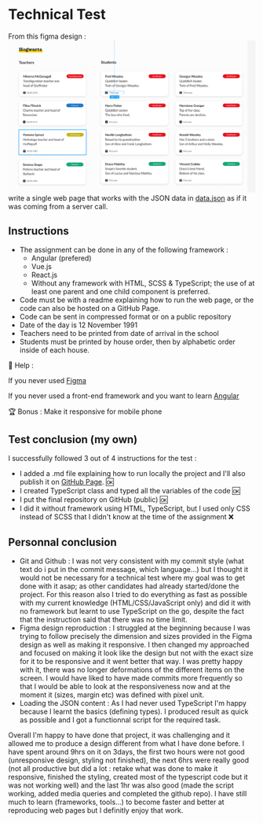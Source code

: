 # Technical Test
From this figma design : ![figma design](image.png) write a single web page that works with the JSON data in [data.json](data.json) as if it was coming from a server call.

## Instructions
- The assignment can be done in any of the following framework :
    - Angular (prefered)
    - Vue.js
    - React.js
    - Without any framework with HTML, SCSS & TypeScript; the use of at least one parent and one child component is preferred.
-  Code must be with a readme explaining how to run the web page, or the code can also be hosted on a GitHub Page. 
- Code can be sent in compressed format or on a public repository
- Date of the day is 12 November 1991
- Teachers need to be printed from date of arrival in the school
- Students must be printed by house order, then by alphabetic order inside of each house.

🎁 Help :

If you never used [Figma](https://www.figma.com/fr/best-practices/tips-on-developer-handoff/#an-overview-of-figma-for-developers)

If you never used a front-end framework and you want to learn [Angular](https://angular.io/tutorial/tour-of-heroes)

🏆 Bonus :
Make it responsive for mobile phone

## Test conclusion (my own)
I successfully followed 3 out of 4 instructions for the test : 
- I added a .md file explaining how to run locally the project and I'll also publish it on [GitHub Page](https://jibe7.github.io/2024-Test-Technique/). 🆗 
- I created TypeScript class and typed all the variables of the code 🆗
- I put the final repository on GitHub (public) 🆗
- I did it without framework using HTML, TypeScript, but I used only CSS instead of SCSS that I didn't know at the time of the assignment ❌

## Personnal conclusion
- Git and Github : I was not very consistent with my commit style (what text do i put in the commit message, which language...) but I thought it would not be necessary for a technical test where my goal was to get done with it asap; as other candidates had already started/done the project. For this reason also I tried to do everything as fast as possible with my current knowledge (HTML/CSS/JavaScript only) and did it with no framework but learnt to use TypeScript on the go, despite the fact that the instruction said that there was no time limit.
- Figma design reproduction : I struggled at the beginning because I was trying to follow precisely the dimension and sizes provided in the Figma design as well as making it responsive. I then changed my approached and focused on making it look like the design but not with the exact size for it to be responsive and it went better that way. I was pretty happy with it, there was no longer deformations of the different items on the screen. I would have liked to have made commits more frequently so that I would be able to look at the responsiveness now and at the moment it (sizes, margin etc) was defined with pixel unit.
- Loading the JSON content : As I had never used TypeScript I'm happy because I learnt the basics (defining types). I produced result as quick as possible and I got a functionnal script for the required task.

Overall I'm happy to have done that project, it was challenging and it allowed me to produce a design different from what I have done before. 
I have spent around 9hrs on it on 3days, the first two hours were not good (unresponsive design, styling not finished), the next 6hrs were really good (not all productive but did a lot : retake what was done to make it responsive, finished the styling, created most of the typescript code but it was not working well) and the last 1hr was also good (made the script working, added media queries and completed the github repo).
I have still much to learn (frameworks, tools...) to become faster and better at reproducing web pages but I definitly enjoy that work.

